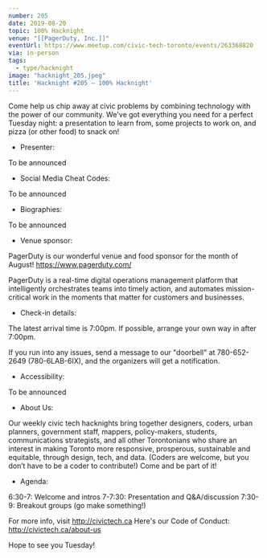 ```yaml
---
number: 205
date: 2019-08-20
topic: 100% Hacknight
venue: "[[PagerDuty, Inc.]]"
eventUrl: https://www.meetup.com/civic-tech-toronto/events/263368820
via: in-person
tags:
  - type/hacknight
image: "hacknight_205.jpeg"
title: 'Hacknight #205 – 100% Hacknight'
---
```

Come help us chip away at civic problems by combining technology with the power of our community. We've got everything you need for a perfect Tuesday night: a presentation to learn from, some projects to work on, and pizza (or other food) to snack on!

+ Presenter:

To be announced

+ Social Media Cheat Codes:

To be announced

+ Biographies:

To be announced

+ Venue sponsor:

PagerDuty is our wonderful venue and food sponsor for the month of August! https://www.pagerduty.com/

PagerDuty is a real-time digital operations management platform that intelligently orchestrates teams into timely action, and automates mission-critical work in the moments that matter for customers and businesses.

+ Check-in details:

The latest arrival time is 7:00pm. If possible, arrange your own way in after 7:00pm.

If you run into any issues, send a message to our "doorbell" at 780-652-2649 (780-6LAB-6IX), and the organizers will get a notification.

+ Accessibility:

To be announced

+ About Us:

Our weekly civic tech hacknights bring together designers, coders, urban planners, government staff, mappers, policy-makers, students, communications strategists, and all other Torontonians who share an interest in making Toronto more responsive, prosperous, sustainable and equitable, through design, tech, and data. (Coders are welcome, but you don’t have to be a coder to contribute!) Come and be part of it!

+ Agenda:

6:30-7: Welcome and intros
7-7:30: Presentation and Q&A/discussion
7:30-9: Breakout groups (go make something!)

For more info, visit http://civictech.ca
Here's our Code of Conduct: http://civictech.ca/about-us

Hope to see you Tuesday!